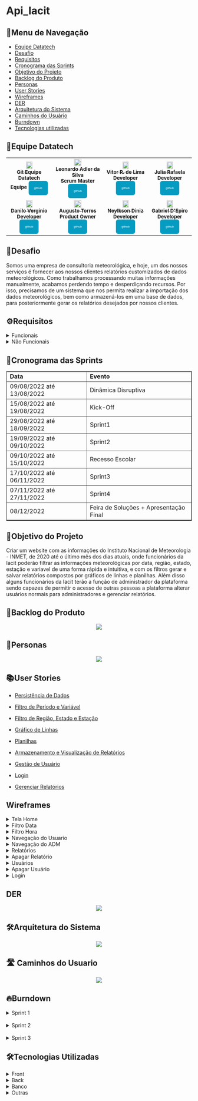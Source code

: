# Api_Iacit

<h2>📜Menu de Navegação</h2>

* [Equipe Datatech](#equipe-datatech)
* [Desafio](#desafio)
* [Requisitos](#requisitos)
* [Cronograma das Sprints](#cronograma-das-sprints)
* [Objetivo do Projeto](#objetivo-do-projeto)
* [Backlog do Produto](#backlog-do-produto)
* [Personas](#personas)
* [User Stories](#user-stories)
* [Wireframes](#wireframes)
* [DER](#der)
* [Arquitetura do Sistema](#arquitetura-do-sistema)
* [Caminhos do Usuário](#caminhos-do-usuario)
* [Burndown](#burndown)
* [Tecnologias utilizadas](#tecnologias-utilizadas)


<h2>🎲Equipe Datatech</h2>
<table>
    <tr>
        <td align="center">
            <a href="https://github.com/DatatechOffice">    
                <img src="https://avatars.githubusercontent.com/u/100881194?v=4" width = "40%">            
                <br />
                <sub><b>Git Equipe Datatech</b></sub>
                <br />
            </a>
            <sub><b>Equipe</b></sub>
            <sub><b><a href="https://github.com/DatatechOffice"><button style="background: #069cc2; border-radius: 6px; padding: 15px; cursor: pointer; color: #fff; border: none; font-size: 8px;">github</button></a></b></sub>
            <br />
        </td>
        <td align="center">
            <a href="https://github.com/LeoAdlerr">
                <img src="https://avatars.githubusercontent.com/u/88751032?v=4" width = "40%">            
                <br />
                <sub><b>Leonardo Adler da Silva</b></sub>
                <br />
            </a>
            <sub><b>Scrum Master</b></sub>
            <sub><b><a href="https://github.com/LeoAdlerr"><button style="background: #069cc2; border-radius: 6px; padding: 15px; cursor: pointer; color: #fff; border: none; font-size: 8px;">github</button></a></b></sub>
            <br />
        </td>
        <td align="center">
            <a href="https://github.com/VilRL">
                <img src="https://avatars.githubusercontent.com/u/56142288?v=4" width = "40%"> 
                <br />
                <sub><b>Vitor R. de Lima</b></sub>
                <br />
            </a>
            <sub><b>Developer</b></sub>
            <sub><b><a href="https://github.com/VilRL"><button style="background: #069cc2; border-radius: 6px; padding: 15px; cursor: pointer; color: #fff; border: none; font-size: 8px;">github</button></a></b></sub> 
            <br />
        </td>
        <td align="center">
            <a href="https://github.com/jufaela">
                <img src="https://avatars.githubusercontent.com/u/79148564?v=4" width = "40%"> 
                <br />
                <sub><b>Julia Rafaela</b></sub>
                <br />
            </a>
            <sub><b>Developer</b></sub>
            <sub><b><a href="https://github.com/jufaela"><button style="background: #069cc2; border-radius: 6px; padding: 15px; cursor: pointer; color: #fff; border: none; font-size: 8px;">github</button></a></b></sub> 
            <br />
        </td>
    </tr>
    <tr>
        <td align="center">
            <a href="https://github.com/Daniloel">
                <img src="https://avatars.githubusercontent.com/u/88066389?v=4" width = "40%"> 
                <br />
                <sub><b>Danilo Verginio</b></sub>
                <br />
            </a>
            <sub><b>Developer</b></sub>
            <sub><b><a href="https://github.com/Daniloel"><button style="background: #069cc2; border-radius: 6px; padding: 15px; cursor: pointer; color: #fff; border: none; font-size: 8px;">github</button></a></b></sub>
            <br />
        </td>
        <td align="center">
            <a href="https://github.com/MrZeroLeft">   
                <img src="https://avatars.githubusercontent.com/u/77200265?v=4" width = "40%"> 
                <br />
                <sub><b>Augusto Torres</b></sub>
                <br />
                </a>
            <sub><b>Product Owner</b></sub>
            <sub><b><a href="https://github.com/MrZeroLeft"><button style="background: #069cc2; border-radius: 6px; padding: 15px; cursor: pointer; color: #fff; border: none; font-size: 8px;">github</button></a></b></sub>
            <br />
        </td>
        <td align="center">
            <a href="https://github.com/NeyDiniz">
                <img src="https://avatars.githubusercontent.com/u/80933376?v=4" width = "40%"> 
                <br />
                <sub><b>Neylkson Diniz</b></sub>
                <br /> 
            </a>
            <sub><b>Developer</b></sub>
            <sub><b><a href="https://github.com/NeyDiniz"><button style="background: #069cc2; border-radius: 6px; padding: 15px; cursor: pointer; color: #fff; border: none; font-size: 8px;">github</button></a></b></sub>
            <br />
        </td>
        <td align="center">
            <a href="https://github.com/GabrielDepiro">
                <img src="https://avatars.githubusercontent.com/u/90358435?v=4" width = "40%"> 
                <br />
                <sub><b>Gabriel D'Epiro</b></sub>
                <br /> 
            </a>
            <sub><b>Developer</b></sub>
            <sub><b><a href="https://github.com/GabrielDepiro"><button style="background: #069cc2; border-radius: 6px; padding: 15px; cursor: pointer; color: #fff; border: none; font-size: 8px;">github</button></a></b></sub>
            <br />
        </td>
    </tr>
</table>


<h2>🧩Desafio</h2>
Somos uma empresa de consultoria meteorológica, e hoje, um dos nossos serviços é fornecer aos nossos clientes relatórios customizados de dados meteorológicos.
Como trabalhamos processando muitas informações manualmente, acabamos perdendo tempo e desperdiçando recursos.
Por isso, precisamos de um sistema que nos permita realizar a importação dos dados meteorológicos, bem como armazená-los em uma base de dados, para posteriormente gerar os relatórios desejados por nossos clientes.


<h2>⚙️Requisitos</h2>
<details>
    <summary>Funcionais</summary>
    <br>
    <p align="left">
        Cadastro de Estações <br>
        Cadastro de Estado e Regiões <br>
        Importação de Dados <br>
        Geração de Relatórios <br>
    </p>
</details>
<details>
    <summary>Não Funcionais</summary>
    <br>
    <p align="left">
        Sistema Web <br>
        Linguagem Java <br>
        Banco de Dados Relacional <br>
        Documentações <br>
    </p>
</details>


<h2>📄Cronograma das Sprints</h2>
<table border="1">
    <tr>
        <td><b>Data</b></td>
        <td><b>Evento</b></td>  
    </tr>
        <tr>
        <td>09/08/2022 até 13/08/2022</td>
        <td>Dinâmica Disruptiva</td>  
    </tr>
    <tr>
        <td>15/08/2022 até 19/08/2022</td>
        <td>Kick-Off</td>  
    </tr> 
    <tr>
        <td>29/08/2022 até 18/09/2022</td>
        <td>Sprint1 </td>  
    </tr>    
    <tr>
        <td>19/09/2022 até 09/10/2022</td>
        <td>Sprint2</td>  
    </tr>
        <tr>
        <td>09/10/2022 até 15/10/2022</td>
        <td>Recesso Escolar</td>  
    </tr>
    <tr>
        <td>17/10/2022 até 06/11/2022</td>
        <td>Sprint3</td>  
    </tr>   
    <tr>
        <td>07/11/2022 até 27/11/2022</td>
        <td>Sprint4</td>  
    </tr>
    <tr>
        <td>08/12/2022</td>
        <td>Feira de Soluções + Apresentação Final</td>  
    </tr> 
</table>


<h2>🎯Objetivo do Projeto</h2>
Criar um website com as informações do Instituto Nacional de Meteorologia - INMET, de 2020 até o último mês dos dias atuais, onde funcionários da Iacit poderão filtrar as informações meteorológicas por data, região, estado, estação e variavel de uma forma rápida e intuitiva, e com os filtros gerar e salvar relatórios compostos por gráficos de linhas e planilhas. Além disso alguns funcionários da Iacit terão a função de administrador da plataforma sendo capazes de permitir o acesso de outras pessoas a plataforma alterar usuários normais para administradores e gerenciar relatórios.


<h2>📄Backlog do Produto</h2>
<p align="center">
    <img src="https://github.com/DatatechOffice/Api_Iacit/blob/Sprint2/Imagens/Cards/Backlog.png">
</p>


<h2>👤Personas</h2>
<p align="center">
    <img src="https://github.com/DatatechOffice/Api_Iacit/blob/Sprint2/Imagens/Cards/Personas.png">
</p>


<h2>📚User Stories</h2>

* [Persistência de Dados](https://github.com/DatatechOffice/Api_Iacit/blob/main/Markdown/PersistenciaDados.md)

* [Filtro de Período e Variável](https://github.com/DatatechOffice/Api_Iacit/blob/main/Markdown/FiltroPeriodoVariavel.md)

* [Filtro de Região, Estado e Estação](https://github.com/DatatechOffice/Api_Iacit/blob/main/Markdown/FiltroRegiaoEstadoEstacao.md)

* [Gráfico de Linhas](https://github.com/DatatechOffice/Api_Iacit/blob/main/Markdown/GraficoLinhas.md)

* [Planilhas](https://github.com/DatatechOffice/Api_Iacit/blob/main/Markdown/Planilhas.md)

* [Armazenamento e Visualização de Relatórios](https://github.com/DatatechOffice/Api_Iacit/blob/main/Markdown/ArmazenamentoVisualizacaoRelatorios.md)

* [Gestão de Usuário](https://github.com/DatatechOffice/Api_Iacit/blob/main/Markdown/GestaoUsuario.md)

* [Login](https://github.com/DatatechOffice/Api_Iacit/blob/main/Markdown/Login.md)

* [Gerenciar Relatórios](https://github.com/DatatechOffice/Api_Iacit/blob/main/Markdown/GerenciarRelatorios.md)


<h2>Wireframes</h2>
<details>
    <summary>Tela Home</summary>
    <br>
    <p align="center">
        <img src="https://github.com/DatatechOffice/Api_Iacit/blob/main/Imagens/Wireframes/Home.png">
    </p>
</details>
<details>
    <summary>Filtro Data</summary>
    <br>
    <p align="center">
        <img src="https://github.com/DatatechOffice/Api_Iacit/blob/main/Imagens/Wireframes/HomeCalendario.png">
    </p>
</details>
<details>
    <summary>Filtro Hora</summary>
    <br>
    <p align="center">
        <img src="https://github.com/DatatechOffice/Api_Iacit/blob/main/Imagens/Wireframes/HomeHoras.png">
    </p>
</details>
<details>
    <summary>Navegação do Usuario</summary>
    <br>
    <p align="center">
        <img src="https://github.com/DatatechOffice/Api_Iacit/blob/main/Imagens/Wireframes/HomeUsuario.png">
    </p>
</details>
<details>
    <summary>Navegação do ADM</summary>
    <br>
    <p align="center">
        <img src="https://github.com/DatatechOffice/Api_Iacit/blob/main/Imagens/Wireframes/HomeAdm.png">
    </p>
</details>
<details>
    <summary>Relatórios</summary>
    <br>
    <p align="center">
        <img src="https://github.com/DatatechOffice/Api_Iacit/blob/main/Imagens/Wireframes/VisualizacaoRelatorio.png">
    </p>
</details>
<details>
    <summary>Apagar Relatório</summary>
    <br>
    <p align="center">
        <img src="https://github.com/DatatechOffice/Api_Iacit/blob/main/Imagens/Wireframes/ApagarRelatorio.png">
    </p>
</details>
<details>
    <summary>Usuários</summary>
    <br>
    <p align="center">
        <img src="https://github.com/DatatechOffice/Api_Iacit/blob/sprint3_att_banco/Imagens/Wireframes/GestaoUsuario.png">
    </p>
</details>
<details>
    <summary>Apagar Usuário</summary>
    <br>
    <p align="center">
        <img src="https://github.com/DatatechOffice/Api_Iacit/blob/main/Imagens/Wireframes/GestaoUsuario.png">
    </p>
</details>
<details>
    <summary>Login</summary>
    <br>
    <p align="center">
        <img src="https://github.com/DatatechOffice/Api_Iacit/blob/main/Imagens/Wireframes/Login.png">
    </p>
</details>

<h2>DER</h2>
<p align="center">
    <img src="https://github.com/DatatechOffice/Api_Iacit/blob/main/Banco/Imagens/Conceitual.png">
</p>


<h2>🛠️Arquitetura do Sistema</h2>
<p align="center">
    <img src="https://github.com/DatatechOffice/Api_Iacit/blob/Sprint2/Imagens/Cards/Arquitetura%20do%20Sistema.png">
</p>


<h2> 🛣 Caminhos do Usuario</h2>
<p align="center">
    <img src="https://github.com/DatatechOffice/Api_Iacit/blob/Sprint2/Imagens/Cards/Caminhos%20do%20Usuario.png">
</p>


<h2>🔥Burndown</h2>
<details>
    <summary>Sprint 1</summary>
    <br>
    <p align="center">
        <img src="https://github.com/DatatechOffice/Api_Iacit/blob/main/Imagens/Burndowns/Burndown_1.png">
    </p>
</details>

<br>

<details>
    <summary>Sprint 2</summary>
    <br>
    <p align="center">
        <img src="https://github.com/DatatechOffice/Api_Iacit/blob/main/Imagens/Burndowns/Burndown_2.png">
    </p>
</details>

<br>

<details>
    <summary>Sprint 3</summary>
    <br>
    <p align="center">
        <img src="">
    </p>
</details>


<h2>🛠Tecnologias Utilizadas</h2>

<details>
<summary>Front</summary>
<br>

- [Bootstrap](https://getbootstrap.com/)
- [HTML](https://developer.mozilla.org/pt-BR/docs/Web/HTML)
- [JavaScript](https://www.javascript.com/)
- [CSS](https://developer.mozilla.org/pt-BR/docs/Web/CSS)
</details>

<details>
<summary>Back</summary>
<br>

- [Java](https://www.java.com/pt-BR/)
- [Maven](https://maven.apache.org/)
- [Spring Boot](https://spring.io/projects/spring-boot/)
- [REST](https://www.redhat.com/pt-br/topics/api/what-is-a-rest-api)
- [Python](https://www.python.org/)
</details>

<details>
<summary>Banco</summary>
<br>

- [PostgreSQL](https://www.microsoft.com/pt-br/sql-server/sql-server-downloads)
- [brModelo](https://sourceforge.net/projects/brmodelo/)
</details>

<details>
<summary>Outras</summary>
<br>

- [GitHub](https://github.com/)
- [Git](https://github.com/)
- [Discord](https://discord.com/)
</details>

